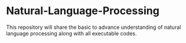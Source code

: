 # Natural-Language-Processing
This repository will share the basic to advance understanding of natural language processing along with all executable codes.
